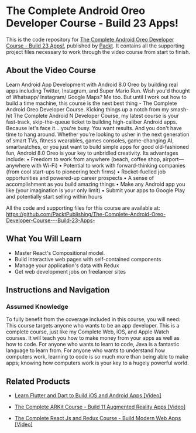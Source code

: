 # The Complete Android Oreo Developer Course - Build 23 Apps!
This is the code repository for [The Complete Android Oreo Developer Course - Build 23 Apps!](https://www.packtpub.com/web-development/complete-react-js-and-redux-course-build-modern-web-apps-video?utm_source=github&utm_medium=repository&utm_campaign=9781789950656), published by [Packt](https://www.packtpub.com/?utm_source=github). It contains all the supporting project files necessary to work through the video course from start to finish.
## About the Video Course
Learn Android App Development with Android 8.0 Oreo by building real apps including Twitter, Instagram, and Super Mario Run. Wish you'd thought of Whatsapp/ Instagram/ Google Maps? Me too. But until I work out how to build a time machine, this course is the next best thing - The Complete Android Oreo Developer Course. Kicking things up a notch from my smash-hit The Complete Android N Developer Course, my latest course is your fast-track, skip-the-queue ticket to building high-caliber Android apps. Because let's face it… you're busy. You want results. And you don't have time to hang around. Whether you're looking to usher in the next generation of smart TVs, fitness wearables, games consoles, game-changing AI, smartwatches, or you just want to build simple apps for good old-fashioned fun, Android 8.0 Oreo is your key to unbridled creativity. Its advantages include: 
•	Freedom to work from anywhere (beach, coffee shop, airport—anywhere with Wi-Fi)
•	Potential to work with forward-thinking companies (from cool start-ups to pioneering tech firms)
•	Rocket-fuelled job opportunities and powered-up career prospects
•	A sense of accomplishment as you build amazing things 
•	Make any Android app you like (your imagination is your only limit)
•	Submit your apps to Google Play and potentially start selling within hours

All the code and supporting files for this course are available at: https://github.com/PacktPublishing/The-Complete-Android-Oreo-Developer-Course---Build-23-Apps-

<H2>What You Will Learn</H2>
<DIV class=book-info-will-learn-text>
<UL>
<LI>Master React's Compositional model. 
<LI>Build interactive web pages with self-contained components 
<LI>Manage your application's data with Redux 
<LI>Get web development jobs on freelancer sites </LI></UL></DIV>

## Instructions and Navigation
### Assumed Knowledge
To fully benefit from the coverage included in this course, you will need:<br/>
This course targets anyone who wants to be an app developer. This is a complete course, just like my Complete Web, iOS, and Apple Watch courses. It will teach you how to make money from your apps as well as how to code. For anyone who wants to learn to code, Java is a fantastic language to learn from. For anyone who wants to understand how computers work, learning to code is so much more than being able to make apps; knowing how computers work is your key to a hugely powerful world.	


## Related Products
* [Learn Flutter and Dart to Build iOS and Android Apps [Video]](https://www.packtpub.com/web-development/complete-react-js-and-redux-course-build-modern-web-apps-video?utm_source=github&utm_medium=repository&utm_campaign=9781789950656)

* [The Complete ARKit Course - Build 11 Augmented Reality Apps [Video]](https://www.packtpub.com/web-development/complete-react-js-and-redux-course-build-modern-web-apps-video?utm_source=github&utm_medium=repository&utm_campaign=9781789950656)

* [The Complete React Js and Redux Course - Build Modern Web Apps [Video]](https://www.packtpub.com/web-development/complete-react-js-and-redux-course-build-modern-web-apps-video?utm_source=github&utm_medium=repository&utm_campaign=9781789950656)

